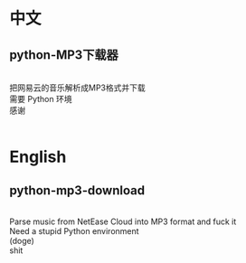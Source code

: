 <h1>中文</h1>
<h2>python-MP3下载器</h2><br>
把网易云的音乐解析成MP3格式并下载<br>
需要 Python 环境<br>
感谢<br>
<br>
<h1>English</h1>
<h2>python-mp3-download</h2><br>
Parse music from  NetEase Cloud into MP3 format and fuck it<br>
Need a stupid Python environment<br>
(doge)<br>
shit<br>
